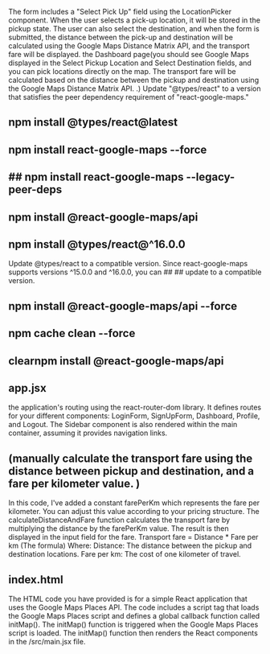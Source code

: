 The form includes a "Select Pick Up" field using the LocationPicker component. When the user selects a pick-up location, it will be stored in the pickup state. The user can also select the destination, and when the form is submitted, the distance between the pick-up and destination will be calculated using the Google Maps Distance Matrix API, and the transport fare will be displayed.
the Dashboard page(you should see Google Maps displayed in the Select Pickup Location and Select Destination fields, and you can pick locations directly on the map. The transport fare will be calculated based on the distance between the pickup and destination using the Google Maps Distance Matrix API. .)
Update "@types/react" to a version that satisfies the peer dependency requirement of "react-google-maps."
## npm install @types/react@latest
## npm install react-google-maps --force
## ## npm install react-google-maps --legacy-peer-deps
## npm install @react-google-maps/api
##  npm install @types/react@^16.0.0
Update @types/react to a compatible version. Since react-google-maps supports versions ^15.0.0 and ^16.0.0, you can ## ##  update to a compatible version.
 ## npm install @react-google-maps/api --force
## npm cache clean --force
## clearnpm install @react-google-maps/api
## app.jsx 
the  application's routing using the react-router-dom library. It defines routes for your different components: LoginForm, SignUpForm, Dashboard, Profile, and Logout. The Sidebar component is also rendered within the main container, assuming it provides navigation links.

## (manually calculate the transport fare using the distance between pickup and destination, and a fare per kilometer value. )
In this code, I've added a constant farePerKm which represents the fare per kilometer. You can adjust this value according to your pricing structure. The calculateDistanceAndFare function calculates the transport fare by multiplying the distance by the farePerKm value. The result is then displayed in the input field for the fare.
Transport fare = Distance * Fare per km (The formula)
Where: Distance: The distance between the pickup and destination locations.
Fare per km: The cost of one kilometer of travel.
## index.html 
The HTML code you have provided is for a simple React application that uses the Google Maps Places API. The code includes a script tag that loads the Google Maps Places script and defines a global callback function called initMap(). The initMap() function is triggered when the Google Maps Places script is loaded. The initMap() function then renders the React components in the /src/main.jsx file.




